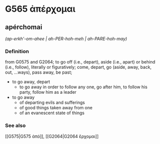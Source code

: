 # G565 ἀπέρχομαι

## apérchomai

_(ap-erkh'-om-ahee | ah-PER-hoh-meh | ah-PARE-hoh-may)_

### Definition

from G0575 and G2064; to go off (i.e., depart), aside (i.e., apart) or behind (i.e., follow), literally or figuratively; come, depart, go (aside, away, back, out, ...ways), pass away, be past; 

- to go away, depart
  - to go away in order to follow any one, go after him, to follow his party, follow him as a leader
- to go away
  - of departing evils and sufferings
  - of good things taken away from one
  - of an evanescent state of things

### See also

[[G575|G575 ἀπό]], [[G2064|G2064 ἔρχομαι]]
